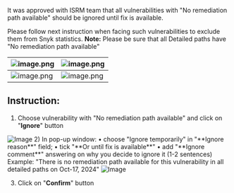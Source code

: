 It was approved with ISRM team that all vulnerabilities with "No remediation path available" should be ignored until fix is available.

Please follow next instruction when facing such vulnerabilities to exclude them from Snyk statistics.
**Note:** Please be sure that all Detailed paths have "No remediation path available" 

| ![image.png](/.attachments/image-686ee53f-c7fc-4b8e-8d6c-fa39a90d0fab.png)|![image.png](/.attachments/image-50eb5693-dd6e-402d-981f-55fe539cc1b3.png)|
|--|--|
| ![image.png](/.attachments/image-99a6390a-d198-44c2-ac52-4f8da8f99c12.png) | ![image.png](/.attachments/image-836834f8-e6de-4e2c-8e64-f42a26a167b2.png) |


## **Instruction:**
1) Choose vulnerability with "No remediation path available" and click on "**Ignore**" button
<IMG  src="https://dev.azure.com/tr-tax-checkpoint/c60acdc5-4ee0-4039-9a00-61975bbd5dfe/_apis/wit/attachments/9bad6cbb-7546-40d9-9350-62ca6974be8e?fileName=image.png"  alt="Image"/>
2) In pop-up window:
      • choose "Ignore temporarily" in "**Ignore reason**" field;
      • tick "**Or until fix is available**"
      • add "**Ignore comment**" answering on why you decide to ignore it (1-2 sentences)
         Example: "There is no remediation path available for this vulnerability in all detailed paths on Oct-17, 2024"
<IMG  src="https://dev.azure.com/tr-tax-checkpoint/c60acdc5-4ee0-4039-9a00-61975bbd5dfe/_apis/wit/attachments/f8032359-6218-4c12-8f08-cfa5c2585251?fileName=image.png"  alt="Image"/>

3) Click on "**Confirm**" button